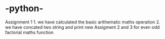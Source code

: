 # -python-
Assignment 1
    1. we have calculated the basic arithematic maths operation
    2. we have concated two string and print new
Assigment 2 and 3 
for even odd
factorial
maths function
